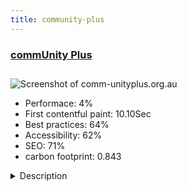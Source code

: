 ```yaml
---
title: community-plus
---
```


<div style="height: 3rem">
  <a href="https://www.comm-unityplus.org.au/"><h3>commUnity Plus</h3></a>
</div>
<img loading="lazy" src="/images/thumbs/comm-unityplus.org.au.jpg" alt="Screenshot of comm-unityplus.org.au" />
<ul>
  <li>Performace: 4%</li>
  <li>
    First contentful paint:
    10.10Sec
  </li>
  <li>Best practices: 64%</li>
  <li>Accessibility: 62%</li>
  <li>SEO: 71%</li>
  <li>carbon footprint: 0.843</li>
</ul>
<details>
  <summary>Description</summary>
  <p>Comm Unity Plus Services Ltd, operating as commUnity+ is a multi-disciplinary community agency servicing Melbourne, with a particular focus on the western suburbs and the City of Brimbank, City of Melton, and Bacchus Marsh.

We strive to create positive change, growth and empowerment through a range of early intervention and prevention programs. These programs include high quality Adult Education, Children’s Contact Service, Neighbourhood House and Legal (through Brimbank Melton Community Legal Centre), as well as community engagement and development activities. 

Our clients are people facing disadvantage and social exclusion, particularly communities new to Australia, vulnerable children and women, and those who need a helping hand in achieving just outcomes from governments and the legal system.</p>
</details>


